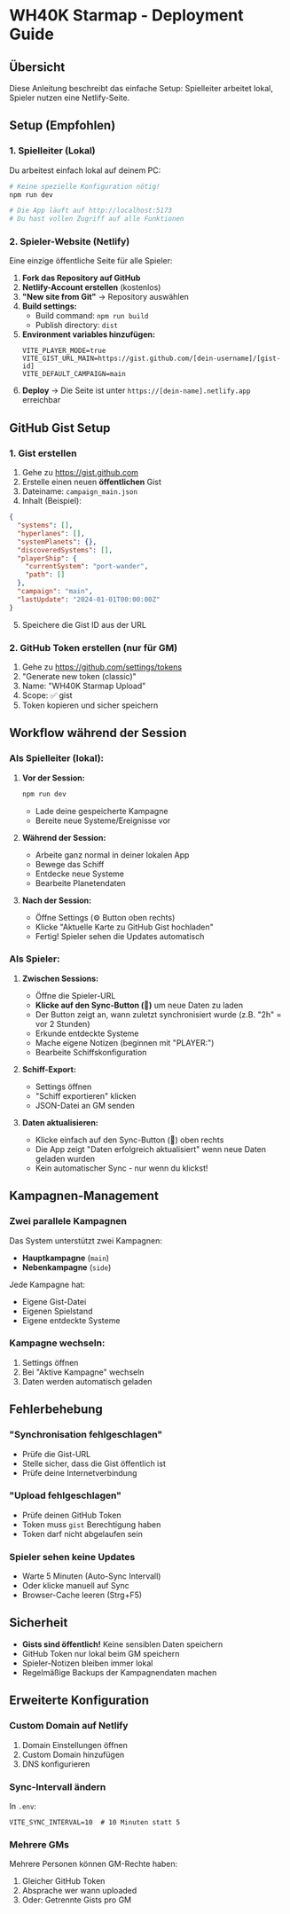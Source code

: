 # WH40K Starmap - Deployment Guide

## Übersicht

Diese Anleitung beschreibt das einfache Setup: Spielleiter arbeitet lokal, Spieler nutzen eine Netlify-Seite.

## Setup (Empfohlen)

### 1. Spielleiter (Lokal)

Du arbeitest einfach lokal auf deinem PC:

```bash
# Keine spezielle Konfiguration nötig!
npm run dev

# Die App läuft auf http://localhost:5173
# Du hast vollen Zugriff auf alle Funktionen
```

### 2. Spieler-Website (Netlify)

Eine einzige öffentliche Seite für alle Spieler:

1. **Fork das Repository auf GitHub**
2. **Netlify-Account erstellen** (kostenlos)
3. **"New site from Git"** → Repository auswählen
4. **Build settings:**
   - Build command: `npm run build`
   - Publish directory: `dist`
5. **Environment variables hinzufügen:**
   ```
   VITE_PLAYER_MODE=true
   VITE_GIST_URL_MAIN=https://gist.github.com/[dein-username]/[gist-id]
   VITE_DEFAULT_CAMPAIGN=main
   ```
6. **Deploy** → Die Seite ist unter `https://[dein-name].netlify.app` erreichbar

## GitHub Gist Setup

### 1. Gist erstellen

1. Gehe zu https://gist.github.com
2. Erstelle einen neuen **öffentlichen** Gist
3. Dateiname: `campaign_main.json`
4. Inhalt (Beispiel):
```json
{
  "systems": [],
  "hyperlanes": [],
  "systemPlanets": {},
  "discoveredSystems": [],
  "playerShip": {
    "currentSystem": "port-wander",
    "path": []
  },
  "campaign": "main",
  "lastUpdate": "2024-01-01T00:00:00Z"
}
```
5. Speichere die Gist ID aus der URL

### 2. GitHub Token erstellen (nur für GM)

1. Gehe zu https://github.com/settings/tokens
2. "Generate new token (classic)"
3. Name: "WH40K Starmap Upload"
4. Scope: ✅ gist
5. Token kopieren und sicher speichern

## Workflow während der Session

### Als Spielleiter (lokal):

1. **Vor der Session:**
   ```bash
   npm run dev
   ```
   - Lade deine gespeicherte Kampagne
   - Bereite neue Systeme/Ereignisse vor

2. **Während der Session:**
   - Arbeite ganz normal in deiner lokalen App
   - Bewege das Schiff
   - Entdecke neue Systeme
   - Bearbeite Planetendaten

3. **Nach der Session:**
   - Öffne Settings (⚙️ Button oben rechts)
   - Klicke "Aktuelle Karte zu GitHub Gist hochladen"
   - Fertig! Spieler sehen die Updates automatisch

### Als Spieler:

1. **Zwischen Sessions:**
   - Öffne die Spieler-URL
   - **Klicke auf den Sync-Button (🔄)** um neue Daten zu laden
   - Der Button zeigt an, wann zuletzt synchronisiert wurde (z.B. "2h" = vor 2 Stunden)
   - Erkunde entdeckte Systeme
   - Mache eigene Notizen (beginnen mit "PLAYER:")
   - Bearbeite Schiffskonfiguration

2. **Schiff-Export:**
   - Settings öffnen
   - "Schiff exportieren" klicken
   - JSON-Datei an GM senden

3. **Daten aktualisieren:**
   - Klicke einfach auf den Sync-Button (🔄) oben rechts
   - Die App zeigt "Daten erfolgreich aktualisiert" wenn neue Daten geladen wurden
   - Kein automatischer Sync - nur wenn du klickst!

## Kampagnen-Management

### Zwei parallele Kampagnen

Das System unterstützt zwei Kampagnen:
- **Hauptkampagne** (`main`)
- **Nebenkampagne** (`side`)

Jede Kampagne hat:
- Eigene Gist-Datei
- Eigenen Spielstand
- Eigene entdeckte Systeme

### Kampagne wechseln:

1. Settings öffnen
2. Bei "Aktive Kampagne" wechseln
3. Daten werden automatisch geladen

## Fehlerbehebung

### "Synchronisation fehlgeschlagen"
- Prüfe die Gist-URL
- Stelle sicher, dass die Gist öffentlich ist
- Prüfe deine Internetverbindung

### "Upload fehlgeschlagen"  
- Prüfe deinen GitHub Token
- Token muss `gist` Berechtigung haben
- Token darf nicht abgelaufen sein

### Spieler sehen keine Updates
- Warte 5 Minuten (Auto-Sync Intervall)
- Oder klicke manuell auf Sync
- Browser-Cache leeren (Strg+F5)

## Sicherheit

- **Gists sind öffentlich!** Keine sensiblen Daten speichern
- GitHub Token nur lokal beim GM speichern
- Spieler-Notizen bleiben immer lokal
- Regelmäßige Backups der Kampagnendaten machen

## Erweiterte Konfiguration

### Custom Domain auf Netlify
1. Domain Einstellungen öffnen
2. Custom Domain hinzufügen
3. DNS konfigurieren

### Sync-Intervall ändern
In `.env`:
```
VITE_SYNC_INTERVAL=10  # 10 Minuten statt 5
```

### Mehrere GMs
Mehrere Personen können GM-Rechte haben:
1. Gleicher GitHub Token
2. Absprache wer wann uploaded
3. Oder: Getrennte Gists pro GM